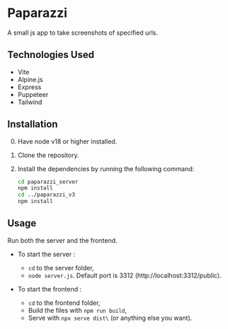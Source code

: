 # Paparazzi
A small js app to take screenshots of specified urls.

## Technologies Used

- Vite
- Alpine.js
- Express
- Puppeteer
- Tailwind

## Installation

0. Have node v18 or higher installed.

1. Clone the repository.
2. Install the dependencies by running the following command:

    ```bash
    cd paparazzi_server
    npm install
    cd ../paparazzi_v3
    npm install
    ```

## Usage

Run both the server and the frontend.
- To start the server :
    - `cd` to the server folder,
    - `node server.js`. Default port is 3312 (http://localhost:3312/public).

- To start the frontend :
    - `cd` to the frontend folder,
    - Build the files with `npm run build`,
    - Serve with `npx serve dist\` (or anything else you want).
